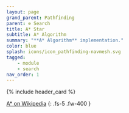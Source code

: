 ```yaml
---
layout: page
grand_parent: Pathfinding
parent: ⊚ Search
title: A* Star
subtitle: A* Algorithm
summary: "**A* Algorithm** implementation."
color: blue
splash: icons/icon_pathfinding-navmesh.svg
tagged: 
    - module
    - search
nav_order: 1
---
```


{% include header_card %}

[A* on Wikipedia](https://en.wikipedia.org/wiki/A*_search_algorithm)
{: .fs-5 .fw-400 }
